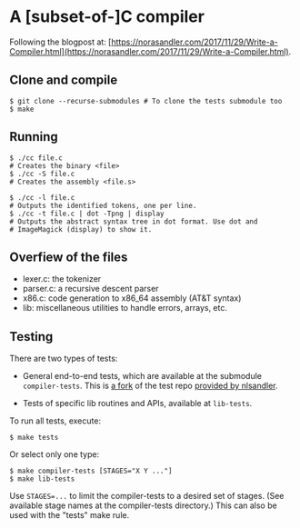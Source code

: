 # A [subset-of-]C compiler

Following the blogpost at:
[https://norasandler.com/2017/11/29/Write-a-Compiler.html](https://norasandler.com/2017/11/29/Write-a-Compiler.html).

## Clone and compile

```shell
$ git clone --recurse-submodules # To clone the tests submodule too
$ make
```

## Running

```shell
$ ./cc file.c
# Creates the binary <file>
$ ./cc -S file.c
# Creates the assembly <file.s>

$ ./cc -l file.c
# Outputs the identified tokens, one per line.
$ ./cc -t file.c | dot -Tpng | display
# Outputs the abstract syntax tree in dot format. Use dot and
# ImageMagick (display) to show it.
```

## Overfiew of the files

- lexer.c: the tokenizer
- parser.c: a recursive descent parser
- x86.c: code generation to x86\_64 assembly (AT&T syntax)
- lib: miscellaneous utilities to handle errors, arrays, etc.

## Testing

There are two types of tests:

- General end-to-end tests, which are available at the submodule
  `compiler-tests`. This is [a
  fork](https://github.com/matheustavares/c-compiler-tests) of the test repo
  [provided by nlsandler](https://github.com/nlsandler/write_a_c_compiler).

- Tests of specific lib routines and APIs, available at `lib-tests`.

To run all tests, execute:

```shell
$ make tests
```

Or select only one type:

```shell
$ make compiler-tests [STAGES="X Y ..."]
$ make lib-tests
```

Use `STAGES=...` to limit the compiler-tests to a desired set of stages. (See
available stage names at the compiler-tests directory.) This can also be used
with the "tests" make rule.
